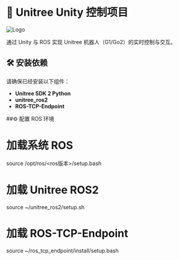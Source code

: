 # 🐾 Unitree Unity 控制项目

![Logo](https://example.com/logo.png)

通过 Unity 与 ROS 实现 Unitree 机器人（G1/Go2）的实时控制与交互。

## 🛠️ 安装依赖

请确保已经安装以下组件：

- **Unitree SDK 2 Python**
- **unitree_ros2**
- **ROS-TCP-Endpoint**


##⚙️ 配置 ROS 环境
# 加载系统 ROS
source /opt/ros/<ros版本>/setup.bash

# 加载 Unitree ROS2
source ~/unitree_ros2/setup.sh

# 加载 ROS-TCP-Endpoint
source ~/ros_tcp_endpoint/install/setup.bash


